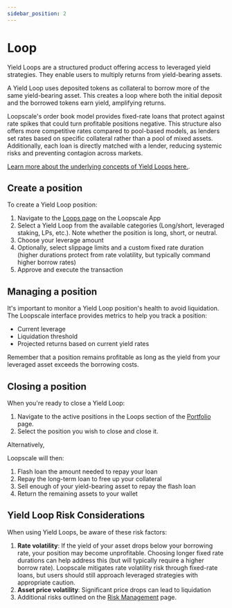 ```yaml
---
sidebar_position: 2
---
```



# Loop

Yield Loops are a structured product offering access to leveraged yield strategies. They enable users to multiply returns from yield-bearing assets.

A Yield Loop uses deposited tokens as collateral to borrow more of the same yield-bearing asset. This creates a loop where both the initial deposit and the borrowed tokens earn yield, amplifying returns.

Loopscale's order book model provides fixed-rate loans that protect against rate spikes that could turn profitable positions negative. This structure also offers more competitive rates compared to pool-based models, as lenders set rates based on specific collateral rather than a pool of mixed assets. Additionally, each loan is directly matched with a lender, reducing systemic risks and preventing contagion across markets.

[Learn more about the underlying concepts of Yield Loops here.](/concepts/protocol-concepts/loops).

## Create a position

To create a Yield Loop position:

1. Navigate to the [Loops page](https://app.loopscale.com/loops) on the Loopscale App
2. Select a Yield Loop from the available categories (Long/short, leveraged staking, LPs, etc.). Note whether the position is long, short, or neutral. <!-- TODO: double check app on this -->
3. Choose your leverage amount
4. Optionally, select slippage limits and a custom fixed rate duration (higher durations protect from rate volatility, but typically command higher borrow rates) <!-- TODO: Note where to click for this - maybe an image is in order? -->
5. Approve and execute the transaction

## Managing a position

It's important to monitor a Yield Loop position's health to avoid liquidation. The Loopscale interface provides metrics to help you track a position:
<!-- TODO: double check interface on this -->
- Current leverage
- Liquidation threshold
- Projected returns based on current yield rates

Remember that a position remains profitable as long as the yield from your leveraged asset exceeds the borrowing costs.

## Closing a position

When you're ready to close a Yield Loop:

1. Navigate to the active positions in the Loops section of the [Portfolio](https://app.loopscale.com/portfolio) page.
2. Select the position you wish to close and close it.

Alternatively,
<!-- TODO: how to do this from loops page? -->

Loopscale will then:
1. Flash loan the amount needed to repay your loan
2. Repay the long-term loan to free up your collateral
3. Sell enough of your yield-bearing asset to repay the flash loan
4. Return the remaining assets to your wallet


## Yield Loop Risk Considerations

When using Yield Loops, be aware of these risk factors:

1. **Rate volatility**: If the yield of your asset drops below your borrowing rate, your position may become unprofitable. Choosing longer fixed rate durations can help address this (but will typically require a higher borrow rate). Loopscale mitigates rate volatility risk through fixed-rate loans, but users should still approach leveraged strategies with appropriate caution.
2. **Asset price volatility**: Significant price drops can lead to liquidation
3. Additional risks outlined on the [Risk Management](concepts/product/risk-management) page.


